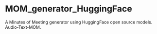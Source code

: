 # MOM_generator_HuggingFace
A Minutes of Meeting generator using HuggingFace open source models. Audio-Text-MOM.
